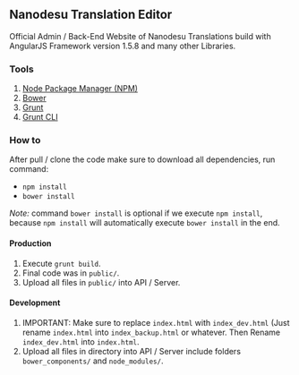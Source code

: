 ## Nanodesu Translation Editor
Official Admin / Back-End Website of Nanodesu Translations build with AngularJS Framework version 1.5.8 and many other Libraries.

### Tools
1. [Node Package Manager (NPM)](https://www.npmjs.com/)
2. [Bower](https://bower.io/)  
3. [Grunt](http://gruntjs.com/) 
4. [Grunt CLI](https://www.npmjs.com/package/grunt-cli)  

### How to
After pull / clone the code make sure to download all dependencies, run command:

* `npm install`
* `bower install`

_Note:_ command `bower install` is optional if we execute `npm install`, because `npm install` will automatically execute `bower install` in the end.

#### Production
1. Execute `grunt build`.
2. Final code was in `public/`.
3. Upload all files in `public/` into API / Server.

#### Development
1. IMPORTANT: Make sure to replace `index.html` with `index_dev.html` (Just rename `index.html` into `index_backup.html` or whatever. Then Rename `index_dev.html` into `index.html`.
2. Upload all files in directory into API / Server include folders `bower_components/` and `node_modules/`.

